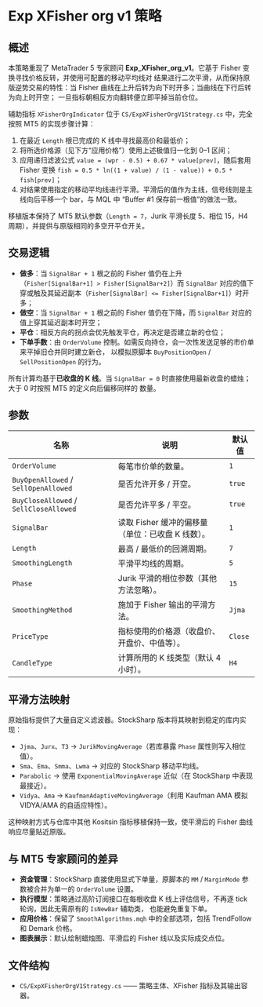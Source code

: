 # Exp XFisher org v1 策略

## 概述
本策略重现了 MetaTrader 5 专家顾问 **Exp_XFisher_org_v1**。它基于 Fisher 变换寻找价格反转，并使用可配置的移动平均线对
结果进行二次平滑，从而保持原版逆势交易的特性：当 Fisher 曲线在上升后转为向下时开多；当曲线在下行后转为向上时开空；
一旦指标朝相反方向翻转便立即平掉当前仓位。

辅助指标 `XFisherOrgIndicator` 位于 `CS/ExpXFisherOrgV1Strategy.cs` 中，完全按照 MT5 的实现步骤计算：

1. 在最近 `Length` 根已完成的 K 线中寻找最高价和最低价；
2. 将所选价格源（见下方“应用价格”）使用上述极值归一化到 0–1 区间；
3. 应用递归滤波公式 `value = (wpr - 0.5) + 0.67 * value[prev]`，随后套用 Fisher 变换
   `fish = 0.5 * ln((1 + value) / (1 - value)) + 0.5 * fish[prev]`；
4. 对结果使用指定的移动平均线进行平滑。平滑后的值作为主线，信号线则是主线向后平移一个 bar，与 MQL 中
   “Buffer #1 保存前一根值”的做法一致。

移植版本保持了 MT5 默认参数（`Length = 7`，Jurik 平滑长度 5、相位 15，H4 周期），并提供与原版相同的多空开平仓开关。

## 交易逻辑
- **做多**：当 `SignalBar + 1` 根之前的 Fisher 值仍在上升（`Fisher[SignalBar+1] > Fisher[SignalBar+2]`）而
  `SignalBar` 对应的值下穿或触及其延迟副本（`Fisher[SignalBar] <= Fisher[SignalBar+1]`）时开多；
- **做空**：当 `SignalBar + 1` 根之前的 Fisher 值仍在下降，而 `SignalBar` 对应的值上穿其延迟副本时开空；
- **平仓**：相反方向的拐点会优先触发平仓，再决定是否建立新的仓位；
- **下单手数**：由 `OrderVolume` 控制。如需反向持仓，会一次性发送足够的市价单来平掉旧仓并同时建立新仓，
  以模拟原脚本 `BuyPositionOpen` / `SellPositionOpen` 的行为。

所有计算均基于**已收盘的 K 线**。当 `SignalBar = 0` 时直接使用最新收盘的蜡烛；大于 0 时按照 MT5 的定义向后偏移同样的
数量。

## 参数
| 名称 | 说明 | 默认值 |
| ---- | ---- | ------ |
| `OrderVolume` | 每笔市价单的数量。 | `1` |
| `BuyOpenAllowed` / `SellOpenAllowed` | 是否允许开多 / 开空。 | `true` |
| `BuyCloseAllowed` / `SellCloseAllowed` | 是否允许平多 / 平空。 | `true` |
| `SignalBar` | 读取 Fisher 缓冲的偏移量（单位：已收盘 K 线数）。 | `1` |
| `Length` | 最高 / 最低价的回溯周期。 | `7` |
| `SmoothingLength` | 平滑平均线的周期。 | `5` |
| `Phase` | Jurik 平滑的相位参数（其他方法忽略）。 | `15` |
| `SmoothingMethod` | 施加于 Fisher 输出的平滑方法。 | `Jjma` |
| `PriceType` | 指标使用的价格源（收盘价、开盘价、中值等）。 | `Close` |
| `CandleType` | 计算所用的 K 线类型（默认 4 小时）。 | `H4` |

## 平滑方法映射
原始指标提供了大量自定义滤波器。StockSharp 版本将其映射到稳定的库内实现：

- `Jjma`、`Jurx`、`T3` → `JurikMovingAverage`（若库暴露 `Phase` 属性则写入相位值）。
- `Sma`、`Ema`、`Smma`、`Lwma` → 对应的 StockSharp 移动平均线。
- `Parabolic` → 使用 `ExponentialMovingAverage` 近似（在 StockSharp 中表现最接近）。
- `Vidya`、`Ama` → `KaufmanAdaptiveMovingAverage`（利用 Kaufman AMA 模拟 VIDYA/AMA 的自适应特性）。

这种映射方式与仓库中其他 Kositsin 指标移植保持一致，使平滑后的 Fisher 曲线响应尽量贴近原版。

## 与 MT5 专家顾问的差异
- **资金管理**：StockSharp 直接使用显式下单量，原脚本的 `MM` / `MarginMode` 参数被合并为单一的 `OrderVolume` 设置。
- **执行模型**：策略通过高阶订阅接口在每根收盘 K 线上评估信号，不再逐 tick 轮询，因此无需原有的 `IsNewBar` 辅助类，
  也能避免重复下单。
- **应用价格**：保留了 `SmoothAlgorithms.mqh` 中的全部选项，包括 TrendFollow 和 Demark 价格。
- **图表展示**：默认绘制蜡烛图、平滑后的 Fisher 线以及实际成交点位。

## 文件结构
- `CS/ExpXFisherOrgV1Strategy.cs` —— 策略主体、XFisher 指标及其输出容器。

